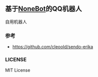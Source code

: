 ## 基于[NoneBot](https://github.com/richardchien/nonebot)的QQ机器人

自用机器人

### 参考

- https://github.com/cleoold/sendo-erika

### LICENSE

MIT License
